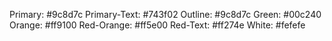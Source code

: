 Primary: #9c8d7c
Primary-Text: #743f02
Outline: #9c8d7c
Green: #00c240
Orange: #ff9100
Red-Orange: #ff5e00
Red-Text: #ff274e
White: #fefefe
